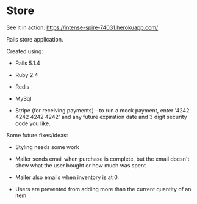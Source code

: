 # Store
See it in action: https://intense-spire-74031.herokuapp.com/

Rails store application.

Created using:

* Rails 5.1.4

* Ruby 2.4

* Redis

* MySql

* Stripe (for receiving payments) - to run a mock payment, enter '4242 4242 4242 4242' and any future expiration date and 3 digit security code you like.

Some future fixes/ideas:

* Styling needs some work

* Mailer sends email when purchase is complete, but the email doesn't show what the user bought or how much was spent

* Mailer also emails when inventory is at 0.

* Users are prevented from adding more than the current quantity of an item
